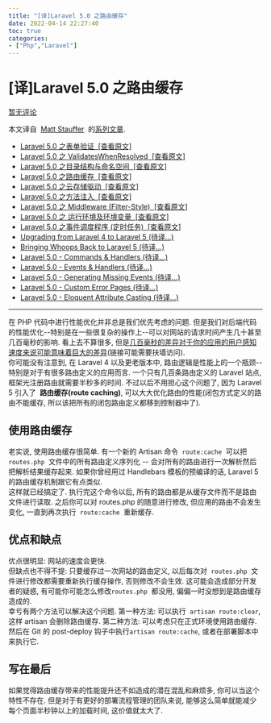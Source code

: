 ```yaml
---
title: "[译]Laravel 5.0 之路由缓存"
date: 2022-04-14 22:27:40
toc: true
categories:
- ["Php","Laravel"]
---
```


# [译]Laravel 5.0 之路由缓存
[暂无评论](http://www.ofcss.com/2015/02/12/laravel-6-route-caching.html#respond)

本文译自  [Matt Stauffer](http://mattstauffer.co/)  的[系列文章](http://mattstauffer.co/tags/laravel+5).

- [Laravel 5.0 之表单验证](http://www.ofcss.com/2015/02/10/laravel-5-form-requests.html)[  [查看原文]](http://mattstauffer.co/blog/laravel-5.0-form-requests)
- [Laravel 5.0 之 ValidatesWhenResolved](http://www.ofcss.com/2015/02/11/laravel-5-validateswhenresolved.html)[  [查看原文]](http://mattstauffer.co/blog/laravel-5.0-validateswhenresolved)
- [Laravel 5.0 之目录结构与命名空间](http://www.ofcss.com/2015/02/12/laravel-5-directory-structure-and-namespace.html)[  [查看原文]](http://mattstauffer.co/blog/laravel-5.0-directory-structure-and-namespace)
- [Laravel 5.0 之路由缓存](http://www.ofcss.com/2015/02/12/laravel-6-route-caching.html)[  [查看原文]](http://mattstauffer.co/blog/laravel-5.0-route-caching)
- [Laravel 5.0 之云存储驱动](http://www.ofcss.com/2015/02/13/laravel-5-cloud-file-drivers.html)[  [查看原文]](http://mattstauffer.co/blog/laravel-5.0-cloud-file-drivers)
- [Laravel 5.0 之方法注入](http://www.ofcss.com/2015/02/15/laravel-5-method-injection.html)[  [查看原文]](http://mattstauffer.co/blog/laravel-5.0-method-injection)
- [Laravel 5.0 之 Middleware (Filter-Style)](http://www.ofcss.com/2015/02/21/laravel-5-middleware-filter-style.html)[  [查看原文]](http://mattstauffer.co/blog/laravel-5.0-middleware-filter-style)
- [Laravel 5.0 之 运行环境及环境变量](http://www.ofcss.com/2015/02/22/laravel-5-environment-detection-and-environment-variables.html)[  [查看原文]](http://mattstauffer.co/blog/laravel-5.0-environment-detection-and-environment-variables)
- [Laravel 5.0 之事件调度程序 (定时任务)](http://www.ofcss.com/2015/02/22/laravel-5-event-scheduling.html)[  [查看原文]](http://mattstauffer.co/blog/laravel-5.0-event-scheduling)
- [Upgrading from Laravel 4 to Laravel 5 (待译...)](http://mattstauffer.co/blog/upgrading-from-laravel-4-to-laravel-5)
- [Bringing Whoops Back to Laravel 5 (待译...)](http://mattstauffer.co/blog/bringing-whoops-back-to-laravel-5)
- [Laravel 5.0 - Commands & Handlers (待译...)](http://mattstauffer.co/blog/laravel-5.0-commands-and-handlers)
- [Laravel 5.0 - Events & Handlers (待译...)](http://mattstauffer.co/blog/laravel-5.0-events-and-handlers)
- [Laravel 5.0 - Generating Missing Events (待译...)](http://mattstauffer.co/blog/laravel-5.0-generating-missing-events)
- [Laravel 5.0 - Custom Error Pages (待译...)](http://mattstauffer.co/blog/laravel-5.0-custom-error-pages)
- [Laravel 5.0 - Eloquent Attribute Casting (待译...)](http://mattstauffer.co/blog/laravel-5.0-eloquent-attribute-casting)

---

在 PHP 代码中进行性能优化并非总是我们优先考虑的问题. 但是我们对后端代码的性能优化--特别是在一些很复杂的操作上--可以对网站的请求时间产生几十甚至几百毫秒的影响. 看上去不算很多, 但是[几百毫秒的差异对于你的应用的用户感知速度来说可能意味着巨大的差异](http://www.nytimes.com/2012/03/01/technology/impatient-web-users-flee-slow-loading-sites.html?pagewanted=all&amp;_r=0)(链接可能需要扶墙访问).<br />你可能没有注意到, 在 Laravel 4 以及更老版本中, 路由逻辑是性能上的一个瓶颈--特别是对于有很多路由定义的应用而言. 一个只有几百条路由定义的 Laravel 站点, 框架光注册路由就需要半秒多的时间. 不过以后不用担心这个问题了, 因为 Laravel 5 引入了  **路由缓存(route caching)**, 可以大大优化路由的性能(闭包方式定义的路由不能缓存, 所以该把所有的闭包路由定义都移到控制器中了).


## 使用路由缓存
老实说, 使用路由缓存很简单. 有一个新的 Artisan 命令  `route:cache`  可以把  `routes.php`  文件中的所有路由定义序列化 -- 会对所有的路由进行一次解析然后把解析结果缓存起来. 如果你曾经用过 Handlebars 模板的预编译的话, Laravel 5 的路由缓存机制跟它有点类似.<br />这样就已经搞定了. 执行完这个命令以后, 所有的路由都是从缓存文件而不是路由文件进行读取. 之后你可以对 routes.php 的随意进行修改, 但应用的路由不会发生变化, 一直到再次执行  `route:cache`  重新缓存.

## 优点和缺点
优点很明显: 网站的速度会更快.<br />但缺点也不得不提: 只要缓存过一次网站的路由定义, 以后每次对  `routes.php`  文件进行修改都需要重新执行缓存操作, 否则修改不会生效. 这可能会造成部分开发者的疑惑, 有可能你可能怎么修改`routes.php`  都没用, 偏偏一时没想到是路由缓存造成的.<br />幸亏有两个方法可以解决这个问题. 第一种方法: 可以执行  `artisan route:clear`, 这样 artisan 会删除路由缓存. 第二种方法: 可以考虑只在正式环境使用路由缓存. 然后在 Git 的 post-deploy 钩子中执行`artisan route:cache`, 或者在部署脚本中来执行它.

## 写在最后
如果觉得路由缓存带来的性能提升还不如造成的潜在混乱和麻烦多, 你可以当这个特性不存在. 但是对于有更好的部署流程管理的团队来说, 能够这么简单就能减少每个页面半秒钟以上的加载时间, 这价值就太大了.

